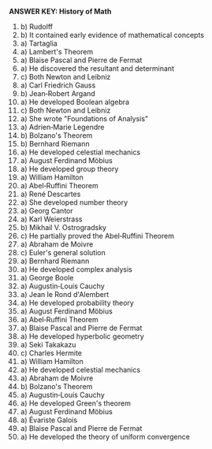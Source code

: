 **ANSWER KEY: History of Math**

1. b) Rudolff
2. b) It contained early evidence of mathematical concepts
3. a) Tartaglia
4. a) Lambert's Theorem
5. a) Blaise Pascal and Pierre de Fermat
6. a) He discovered the resultant and determinant
7. c) Both Newton and Leibniz
8. a) Carl Friedrich Gauss
9. b) Jean‑Robert Argand
10. a) He developed Boolean algebra
11. c) Both Newton and Leibniz
12. a) She wrote "Foundations of Analysis"
13. a) Adrien‑Marie Legendre
14. b) Bolzano's Theorem
15. b) Bernhard Riemann
16. a) He developed celestial mechanics
17. a) August Ferdinand Möbius
18. a) He developed group theory
19. a) William Hamilton
20. a) Abel‑Ruffini Theorem
21. a) René Descartes
22. a) She developed number theory
23. a) Georg Cantor
24. a) Karl Weierstrass
25. b) Mikhail V. Ostrogradsky
26. c) He partially proved the Abel‑Ruffini Theorem
27. a) Abraham de Moivre
28. c) Euler's general solution
29. a) Bernhard Riemann
30. a) He developed complex analysis
31. a) George Boole
32. a) Augustin‑Louis Cauchy
33. a) Jean le Rond d'Alembert
34. a) He developed probability theory
35. a) August Ferdinand Möbius
36. a) Abel‑Ruffini Theorem
37. a) Blaise Pascal and Pierre de Fermat
38. a) He developed hyperbolic geometry
39. a) Seki Takakazu
40. c) Charles Hermite
41. a) William Hamilton
42. a) He developed celestial mechanics
43. a) Abraham de Moivre
44. b) Bolzano's Theorem
45. a) Augustin‑Louis Cauchy
46. a) He developed Green's theorem
47. a) August Ferdinand Möbius
48. a) Évariste Galois
49. a) Blaise Pascal and Pierre de Fermat
50. a) He developed the theory of uniform convergence 